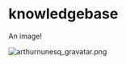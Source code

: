 # knowledgebase

An image!

![arthurnunesq_gravatar.png]({{site.baseurl}}/img/arthurnunesq_gravatar.png)
